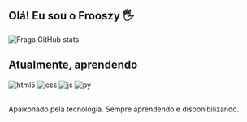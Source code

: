 ## Olá! Eu sou o Frooszy 🖐

![Fraga GitHub stats](https://github-readme-stats.vercel.app/api?username=frooszy&show_icons=true&theme=dracula&count_private=true)

## Atualmente, aprendendo

<div style="display: inline_block">
  <img align="center" alt="html5" src="https://img.shields.io/badge/HTML5-E34F26?style=for-the-badge&logo=html5&logoColor=white" />
  <img align="center" alt="css" src="https://img.shields.io/badge/CSS3-1572B6?style=for-the-badge&logo=css3&logoColor=white" />
  <img align="center" alt="js" src="https://img.shields.io/badge/JavaScript-F7DF1E?style=for-the-badge&logo=javascript&logoColor=black" />
  <img align="center" alt="py" src="https://img.shields.io/badge/Python-3776AB?style=for-the-badge&logo=python&logoColor=white" />
</div><br/>

Apaixonado pela tecnologia. Sempre aprendendo e disponibilizando.
